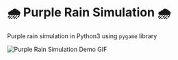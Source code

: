# 🌧️ Purple Rain Simulation 🌧
 Purple rain simulation in Python3 using `pygame` library

![Purple Rain Simulation Demo GIF](https://github.com/TERNION-1121/Basic-Projects-in-Python/assets/97667653/1acfd04d-0d46-4e9e-a2fe-9cdca57d481e)
